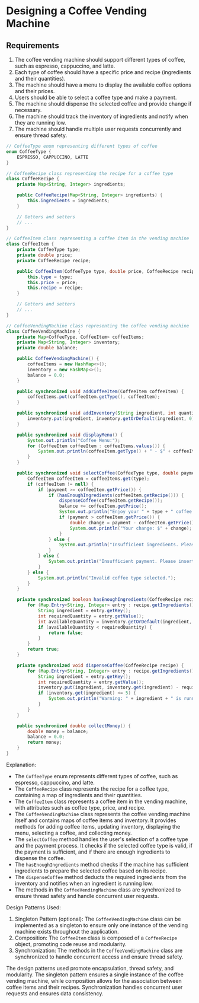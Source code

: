 # Designing a Coffee Vending Machine

## Requirements
1. The coffee vending machine should support different types of coffee, such as espresso, cappuccino, and latte.
2. Each type of coffee should have a specific price and recipe (ingredients and their quantities).
3. The machine should have a menu to display the available coffee options and their prices.
4. Users should be able to select a coffee type and make a payment.
5. The machine should dispense the selected coffee and provide change if necessary.
6. The machine should track the inventory of ingredients and notify when they are running low.
7. The machine should handle multiple user requests concurrently and ensure thread safety.

```java
// CoffeeType enum representing different types of coffee
enum CoffeeType {
    ESPRESSO, CAPPUCCINO, LATTE
}

// CoffeeRecipe class representing the recipe for a coffee type
class CoffeeRecipe {
    private Map<String, Integer> ingredients;

    public CoffeeRecipe(Map<String, Integer> ingredients) {
        this.ingredients = ingredients;
    }

    // Getters and setters
    // ...
}

// CoffeeItem class representing a coffee item in the vending machine
class CoffeeItem {
    private CoffeeType type;
    private double price;
    private CoffeeRecipe recipe;

    public CoffeeItem(CoffeeType type, double price, CoffeeRecipe recipe) {
        this.type = type;
        this.price = price;
        this.recipe = recipe;
    }

    // Getters and setters
    // ...
}

// CoffeeVendingMachine class representing the coffee vending machine
class CoffeeVendingMachine {
    private Map<CoffeeType, CoffeeItem> coffeeItems;
    private Map<String, Integer> inventory;
    private double balance;

    public CoffeeVendingMachine() {
        coffeeItems = new HashMap<>();
        inventory = new HashMap<>();
        balance = 0.0;
    }

    public synchronized void addCoffeeItem(CoffeeItem coffeeItem) {
        coffeeItems.put(coffeeItem.getType(), coffeeItem);
    }

    public synchronized void addInventory(String ingredient, int quantity) {
        inventory.put(ingredient, inventory.getOrDefault(ingredient, 0) + quantity);
    }

    public synchronized void displayMenu() {
        System.out.println("Coffee Menu:");
        for (CoffeeItem coffeeItem : coffeeItems.values()) {
            System.out.println(coffeeItem.getType() + " - $" + coffeeItem.getPrice());
        }
    }

    public synchronized void selectCoffee(CoffeeType type, double payment) {
        CoffeeItem coffeeItem = coffeeItems.get(type);
        if (coffeeItem != null) {
            if (payment >= coffeeItem.getPrice()) {
                if (hasEnoughIngredients(coffeeItem.getRecipe())) {
                    dispenseCoffee(coffeeItem.getRecipe());
                    balance += coffeeItem.getPrice();
                    System.out.println("Enjoy your " + type + " coffee!");
                    if (payment > coffeeItem.getPrice()) {
                        double change = payment - coffeeItem.getPrice();
                        System.out.println("Your change: $" + change);
                    }
                } else {
                    System.out.println("Insufficient ingredients. Please try again later.");
                }
            } else {
                System.out.println("Insufficient payment. Please insert more money.");
            }
        } else {
            System.out.println("Invalid coffee type selected.");
        }
    }

    private synchronized boolean hasEnoughIngredients(CoffeeRecipe recipe) {
        for (Map.Entry<String, Integer> entry : recipe.getIngredients().entrySet()) {
            String ingredient = entry.getKey();
            int requiredQuantity = entry.getValue();
            int availableQuantity = inventory.getOrDefault(ingredient, 0);
            if (availableQuantity < requiredQuantity) {
                return false;
            }
        }
        return true;
    }

    private synchronized void dispenseCoffee(CoffeeRecipe recipe) {
        for (Map.Entry<String, Integer> entry : recipe.getIngredients().entrySet()) {
            String ingredient = entry.getKey();
            int requiredQuantity = entry.getValue();
            inventory.put(ingredient, inventory.get(ingredient) - requiredQuantity);
            if (inventory.get(ingredient) <= 5) {
                System.out.println("Warning: " + ingredient + " is running low!");
            }
        }
    }

    public synchronized double collectMoney() {
        double money = balance;
        balance = 0.0;
        return money;
    }
}
```

Explanation:
- The `CoffeeType` enum represents different types of coffee, such as espresso, cappuccino, and latte.
- The `CoffeeRecipe` class represents the recipe for a coffee type, containing a map of ingredients and their quantities.
- The `CoffeeItem` class represents a coffee item in the vending machine, with attributes such as coffee type, price, and recipe.
- The `CoffeeVendingMachine` class represents the coffee vending machine itself and contains maps of coffee items and inventory. It provides methods for adding coffee items, updating inventory, displaying the menu, selecting a coffee, and collecting money.
- The `selectCoffee` method handles the user's selection of a coffee type and the payment process. It checks if the selected coffee type is valid, if the payment is sufficient, and if there are enough ingredients to dispense the coffee.
- The `hasEnoughIngredients` method checks if the machine has sufficient ingredients to prepare the selected coffee based on its recipe.
- The `dispenseCoffee` method deducts the required ingredients from the inventory and notifies when an ingredient is running low.
- The methods in the `CoffeeVendingMachine` class are synchronized to ensure thread safety and handle concurrent user requests.

Design Patterns Used:
1. Singleton Pattern (optional): The `CoffeeVendingMachine` class can be implemented as a singleton to ensure only one instance of the vending machine exists throughout the application.
2. Composition: The `CoffeeItem` class is composed of a `CoffeeRecipe` object, promoting code reuse and modularity.
3. Synchronization: The methods in the `CoffeeVendingMachine` class are synchronized to handle concurrent access and ensure thread safety.

The design patterns used promote encapsulation, thread safety, and modularity. The singleton pattern ensures a single instance of the coffee vending machine, while composition allows for the association between coffee items and their recipes. Synchronization handles concurrent user requests and ensures data consistency.